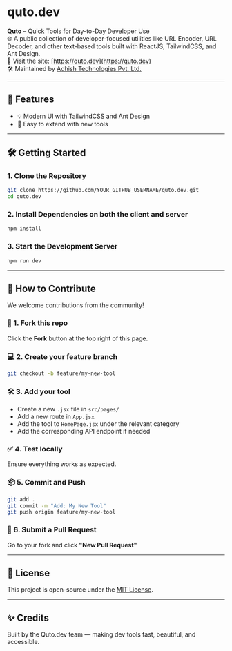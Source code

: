 # quto.dev

**Quto** – Quick Tools for Day-to-Day Developer Use  
🌐 A public collection of developer-focused utilities like URL Encoder, URL Decoder, and other text-based tools built with ReactJS, TailwindCSS, and Ant Design.  
🔗 Visit the site: [https://quto.dev](https://quto.dev)  
🛠️ Maintained by [Adhish Technologies Pvt. Ltd.](https://adhish.in)

---

## 🚀 Features

- 💡 Modern UI with TailwindCSS and Ant Design  
- 🔧 Easy to extend with new tools  

---

## 🛠️ Getting Started

### 1. Clone the Repository

```bash
git clone https://github.com/YOUR_GITHUB_USERNAME/quto.dev.git
cd quto.dev
```

### 2. Install Dependencies on both the client and server

```bash
npm install
```

### 3. Start the Development Server

```bash
npm run dev
```

---

## 🤝 How to Contribute

We welcome contributions from the community!

### 🧪 1. Fork this repo

Click the **Fork** button at the top right of this page.

### 💻 2. Create your feature branch

```bash
git checkout -b feature/my-new-tool
```

### 🛠️ 3. Add your tool

- Create a new `.jsx` file in `src/pages/`  
- Add a new route in `App.jsx`  
- Add the tool to `HomePage.jsx` under the relevant category
- Add the corresponding API endpoint if needed

### ✅ 4. Test locally

Ensure everything works as expected.

### 📦 5. Commit and Push

```bash
git add .
git commit -m "Add: My New Tool"
git push origin feature/my-new-tool
```

### 🔁 6. Submit a Pull Request

Go to your fork and click **"New Pull Request"**

---

## 💼 License

This project is open-source under the [MIT License](LICENSE).

---

## ✨ Credits

Built by the Quto.dev team — making dev tools fast, beautiful, and accessible.